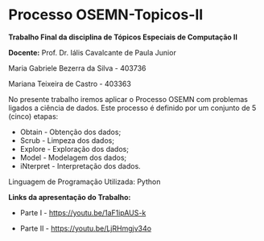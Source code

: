 # Processo OSEMN-Topicos-II

**Trabalho Final da disciplina de Tópicos Especiais de Computação II**

**Docente:** Prof. Dr. Iális Cavalcante de Paula Junior

Maria Gabriele Bezerra da Silva - 403736

Mariana Teixeira de Castro - 403363

No presente trabalho iremos aplicar o Processo OSEMN com problemas ligados a ciência de dados. Este processo é definido por um conjunto de 5 (cinco) etapas:

* Obtain - Obtenção dos dados;
* Scrub - Limpeza dos dados;
* Explore - Exploração dos dados;
* Model - Modelagem dos dados;
* iNterpret - Interpretação dos dados.

Linguagem de Programação Utilizada: Python

**Links da apresentação do Trabalho:**

* Parte I - https://youtu.be/1aF1ipAUS-k

* Parte II - https://youtu.be/LjRHmgjv34o
